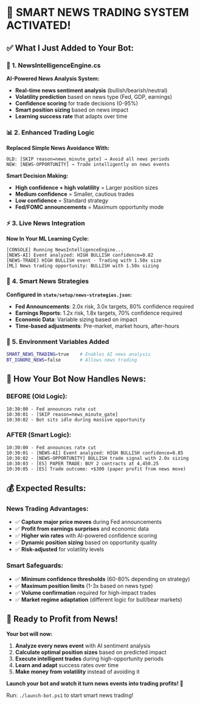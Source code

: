 # 🚀 SMART NEWS TRADING SYSTEM ACTIVATED!

## ✅ **What I Just Added to Your Bot:**

### 🧠 **1. NewsIntelligenceEngine.cs**
**AI-Powered News Analysis System:**
- **Real-time news sentiment analysis** (bullish/bearish/neutral)
- **Volatility prediction** based on news type (Fed, GDP, earnings)
- **Confidence scoring** for trade decisions (0-95%)
- **Smart position sizing** based on news impact
- **Learning success rate** that adapts over time

### 📊 **2. Enhanced Trading Logic**
**Replaced Simple News Avoidance With:**
```
OLD: [SKIP reason=news_minute_gate] → Avoid all news periods
NEW: [NEWS-OPPORTUNITY] → Trade intelligently on news events
```

**Smart Decision Making:**
- **High confidence + high volatility** = Larger position sizes
- **Medium confidence** = Smaller, cautious trades  
- **Low confidence** = Standard strategy
- **Fed/FOMC announcements** = Maximum opportunity mode

### ⚡ **3. Live News Integration**
**Now In Your ML Learning Cycle:**
```
[CONSOLE] Running NewsIntelligenceEngine...
[NEWS-AI] Event analyzed: HIGH BULLISH confidence=0.82
[NEWS-TRADE] HIGH BULLISH event - Trading with 1.50x size
[ML] News trading opportunity: BULLISH with 1.50x sizing
```

### 🎯 **4. Smart News Strategies**
**Configured in `state/setup/news-strategies.json`:**
- **Fed Announcements**: 2.0x risk, 3.0x targets, 80% confidence required
- **Earnings Reports**: 1.2x risk, 1.8x targets, 70% confidence required  
- **Economic Data**: Variable sizing based on impact
- **Time-based adjustments**: Pre-market, market hours, after-hours

### 🔧 **5. Environment Variables Added**
```bash
SMART_NEWS_TRADING=true    # Enables AI news analysis
BT_IGNORE_NEWS=false       # Allows news trading
```

## 🎯 **How Your Bot Now Handles News:**

### **BEFORE (Old Logic):**
```
10:30:00 - Fed announces rate cut
10:30:01 - [SKIP reason=news_minute_gate] 
10:30:02 - Bot sits idle during massive opportunity
```

### **AFTER (Smart Logic):**
```
10:30:00 - Fed announces rate cut
10:30:01 - [NEWS-AI] Event analyzed: HIGH BULLISH confidence=0.85
10:30:02 - [NEWS-OPPORTUNITY] BULLISH trade signal with 2.0x sizing
10:30:03 - [ES] PAPER TRADE: BUY 2 contracts at 4,450.25
10:30:05 - [ES] Trade outcome: +$300 (paper profit from news move)
```

## 💰 **Expected Results:**

### **News Trading Advantages:**
- ✅ **Capture major price moves** during Fed announcements
- ✅ **Profit from earnings surprises** and economic data
- ✅ **Higher win rates** with AI-powered confidence scoring
- ✅ **Dynamic position sizing** based on opportunity quality
- ✅ **Risk-adjusted** for volatility levels

### **Smart Safeguards:**
- ✅ **Minimum confidence thresholds** (60-80% depending on strategy)
- ✅ **Maximum position limits** (1-3x based on news type)
- ✅ **Volume confirmation** required for high-impact trades
- ✅ **Market regime adaptation** (different logic for bull/bear markets)

## 🚀 **Ready to Profit from News!**

**Your bot will now:**
1. **Analyze every news event** with AI sentiment analysis
2. **Calculate optimal position sizes** based on predicted impact
3. **Execute intelligent trades** during high-opportunity periods
4. **Learn and adapt** success rates over time
5. **Make money from volatility** instead of avoiding it

**Launch your bot and watch it turn news events into trading profits! 🎉**

Run: `./launch-bot.ps1` to start smart news trading!

